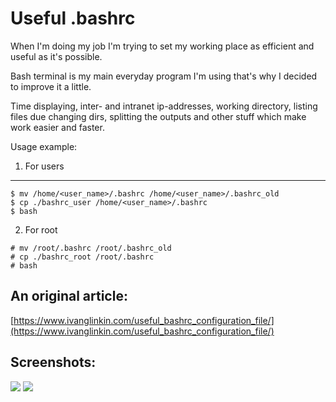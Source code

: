 # Useful .bashrc

When I'm doing my job I'm trying to set my working place as efficient and useful as it's possible. 

Bash terminal is my main everyday program I'm using that's why I decided to improve it a little.

Time displaying, inter- and intranet ip-addresses, working directory, listing files due changing dirs, splitting the outputs and other stuff which make work easier and faster. 

Usage example:
1. For users
------------
```
$ mv /home/<user_name>/.bashrc /home/<user_name>/.bashrc_old
$ cp ./bashrc_user /home/<user_name>/.bashrc
$ bash
```
2. For root
```
# mv /root/.bashrc /root/.bashrc_old
# cp ./bashrc_root /root/.bashrc
# bash
```


An original article:
--------------------
[https://www.ivanglinkin.com/useful_bashrc_configuration_file/](https://www.ivanglinkin.com/useful_bashrc_configuration_file/)

Screenshots:
------------
![](https://www.ivanglinkin.com/wp-content/uploads/2020/12/bash11.png)
![](https://www.ivanglinkin.com/wp-content/uploads/2020/12/bashrc2.png)
